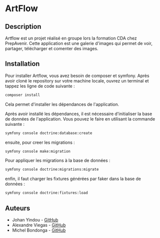 # ArtFlow

## Description

Artflow est un projet réalisé en groupe lors la formation CDA chez PrepAvenir. Cette application est une galerie d'images qui permet de voir, partager, télécharger et comenter des images.

## Installation

Pour installer Artflow, vous avez besoin de composer et symfony.
Après avoir cloné le repository sur votre machine locale, ouvrez un terminal et tappez les ligne de code suivante :

```bash
composer install
```

Cela permet d'installer les dépendances de l'application.

Après avoir installé les dépendances, il est nécessaire d'initialiser la base de données de l'application.
Vous pouvez le faire en utilisant la commande suivante :

```bash
symfony console doctrine:database:create
```

ensuite, pour creer les migrations :

```bash
symfony console make:migration
```

Pour appliquer les migrations à la base de données :

```bash
symfony console doctrine:migrations:migrate
```

enfin, il faut charger les fixtures générées par faker dans la base de données :

```bash
symfony console doctrine:fixtures:load
```

## Auteurs

- Johan Yindou - [GitHub](https://github.com/JohanYindou)
- Alexandre Viegas - [GitHub](https://github.com/rAlexandreViegas)
- Michel Bondonga - [GitHub](https://github.com/michelbdg)
